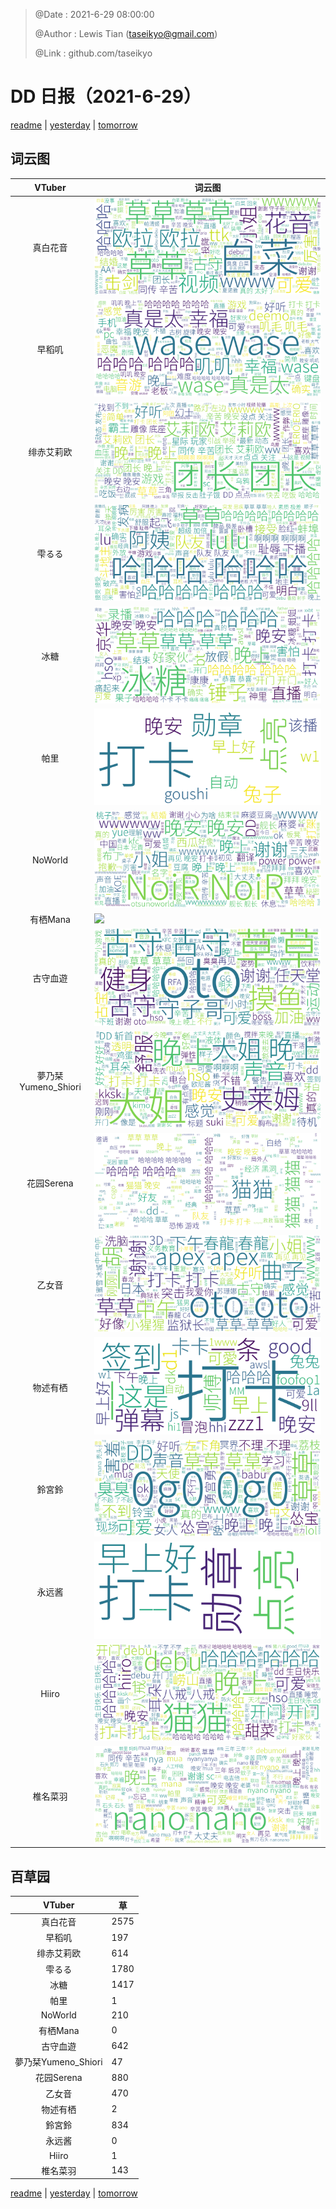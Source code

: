 > @Date    : 2021-6-29 08:00:00
>
> @Author  : Lewis Tian (taseikyo@gmail.com)
>
> @Link    : github.com/taseikyo

# DD 日报（2021-6-29）

[readme](../README.md) | [yesterday](2021-6-28.md) | [tomorrow](2021-6-30.md)

## 词云图

|VTuber|词云图|
|:-:|-|
|真白花音|![](../../images/daily/21402309_2021-6-29_purge_wordcloud.png)|
|早稻叽|![](../../images/daily/41682_2021-6-29_purge_wordcloud.png)|
|绯赤艾莉欧|![](../../images/daily/21396545_2021-6-29_purge_wordcloud.png)|
|雫るる|![](../../images/daily/21013446_2021-6-29_purge_wordcloud.png)|
|冰糖|![](../../images/daily/876396_2021-6-29_purge_wordcloud.png)|
|帕里|![](../../images/daily/4895312_2021-6-29_purge_wordcloud.png)|
|NoWorld|![](../../images/daily/21448649_2021-6-29_purge_wordcloud.png)|
|有栖Mana|![](../../images/daily/6542258_2021-6-29_purge_wordcloud.png)|
|古守血遊|![](../../images/daily/8725120_2021-6-29_purge_wordcloud.png)|
|夢乃栞Yumeno_Shiori|![](../../images/daily/14052636_2021-6-29_purge_wordcloud.png)|
|花园Serena|![](../../images/daily/14327465_2021-6-29_purge_wordcloud.png)|
|乙女音|![](../../images/daily/21320551_2021-6-29_purge_wordcloud.png)|
|物述有栖|![](../../images/daily/21449083_2021-6-29_purge_wordcloud.png)|
|鈴宮鈴|![](../../images/daily/21685677_2021-6-29_purge_wordcloud.png)|
|永远酱|![](../../images/daily/21701071_2021-6-29_purge_wordcloud.png)|
|Hiiro|![](../../images/daily/21919321_2021-6-29_purge_wordcloud.png)|
|椎名菜羽|![](../../images/daily/22347054_2021-6-29_purge_wordcloud.png)|

## 百草园

|VTuber|草|
|:-:|-|
|真白花音|2575|
|早稻叽|197|
|绯赤艾莉欧|614|
|雫るる|1780|
|冰糖|1417|
|帕里|1|
|NoWorld|210|
|有栖Mana|0|
|古守血遊|642|
|夢乃栞Yumeno_Shiori|47|
|花园Serena|880|
|乙女音|470|
|物述有栖|2|
|鈴宮鈴|834|
|永远酱|0|
|Hiiro|1|
|椎名菜羽|143|

[readme](../README.md) | [yesterday](2021-6-28.md) | [tomorrow](2021-6-30.md)
